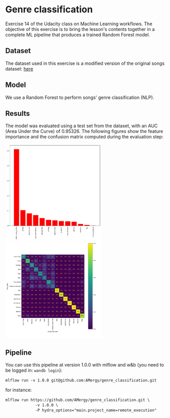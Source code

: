 # Genre classification
Exercise 14 of the Udacity class on Machine Learning workflows. The objective of this exercise is to bring the lesson's contents together in a complete ML pipeline that produces a trained Random Forest model.

## Dataset
The dataset used in this exercise is a modified version of the original songs dataset: [here](https://www.kaggle.com/mrmorj/dataset-of-songs-in-spotify)

## Model
We use a Random Forest to perform songs' genre classification (NLP).

## Results

The model was evaluated using a test set from the dataset, with an AUC (Area Under the Curve) of 0.95326. The following figures show the feature importance and the confusion matrix computed during the evaluation step: 

 <!-- Images -->

<p float="left">
  <img src="feature_importance_0_f1fd3194294f7a484f72.png" width="300" />
  <img src="confusion_matrix_0_f02dfbea4d35c8b2f32b.png" width="300" />
</p>

## Pipeline

You can use this pipeline at version 1.0.0 with mlflow and w&b (you need to be logged in: `wandb login`):
```
mlflow run -v 1.0.0 git@github.com:AMergy/genre_classification.git
```
for instance:
```
mlflow run https://github.com/AMergy/genre_classification.git \ 
             -v 1.0.0 \
             -P hydra_options="main.project_name=remote_execution"
```
